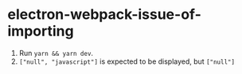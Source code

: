 # electron-webpack-issue-of-importing

1. Run `yarn && yarn dev`.
2. `["null", "javascript"]` is expected to be displayed, but `["null"]`
